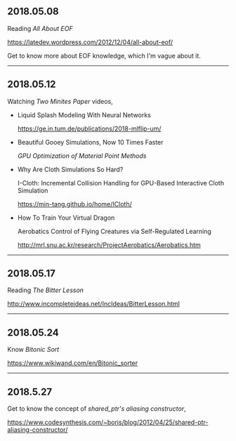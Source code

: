 2018.05.08
---
Reading *All About EOF*

https://latedev.wordpress.com/2012/12/04/all-about-eof/

Get to know more about EOF knowledge, which I'm vague about it.

---
2018.05.12
---
Watching *Two Minites Paper* videos,
- Liquid Splash Modeling With Neural Networks

    https://ge.in.tum.de/publications/2018-mlflip-um/

- Beautiful Gooey Simulations, Now 10 Times Faster

    *GPU Optimization of Material Point Methods*

- Why Are Cloth Simulations So Hard?

    I-Cloth: Incremental Collision Handling for GPU-Based Interactive Cloth Simulation

    https://min-tang.github.io/home/ICloth/

- How To Train Your Virtual Dragon
    
    Aerobatics Control of Flying Creatures via Self-Regulated Learning

    http://mrl.snu.ac.kr/research/ProjectAerobatics/Aerobatics.htm

---
2018.05.17
---
Reading *The Bitter Lesson*

http://www.incompleteideas.net/IncIdeas/BitterLesson.html

---
2018.05.24
---
Know *Bitonic Sort*

https://www.wikiwand.com/en/Bitonic_sorter

---
2018.5.27
---
Get to know the concept of *shared_ptr's aliasing constructor*,

https://www.codesynthesis.com/~boris/blog/2012/04/25/shared-ptr-aliasing-constructor/

